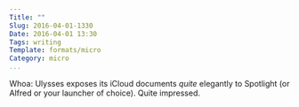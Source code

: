 ```yaml
---
Title: ""
Slug: 2016-04-01-1330
Date: 2016-04-01 13:30
Tags: writing
Template: formats/micro
Category: micro
...
```


Whoa: Ulysses exposes its iCloud documents *quite* elegantly to Spotlight (or Alfred or your launcher of choice). Quite impressed.

